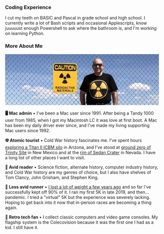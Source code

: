 ### Coding Experience ###

I cut my teeth on BASIC and Pascal in grade school and high school. I currently write a lot of Bash scripts and occasional Applescripts, know juuuuust enough Powershell to ask where the bathroom is, and I'm working on learning Python.

### More About Me ###

![PhillyMJS at Trinity Site Fence](trinityfence.jpg)

**🖥 Mac admin** • I've been a Mac user since 1991. After being a Tandy 1000 user from 1985, when I got my Macintosh LC it was love at first boot. A Mac has been my daily driver ever since, and I've made my living supporting Mac users since 1992.

**☢️ Atomic tourist** • Cold War history fascinates me. I've spent hours [exploring a Titan II ICBM silo](titan_ii_lcc_key.jpg) in Arizona, and I've stood at [ground zero of Trinity Site](trinity_obelisk.jpg) in New Mexico and at the [rim of Sedan Crater](sedan_crater_tour_group.jpg) in Nevada. I have a long list of other places I want to visit.

**📖 Avid reader** • Science fiction, alternate history, computer industry history, and Cold War history are my genres of choice, but I also have shelves of Tom Clancy, John Grisham, and Stephen King.

**🏃 Less avid runner** • [I lost a lot of weight a few years ago](https://phillymjs.com/weightloss) and so far I've successfully kept off 90% of it. I ran my first 5K in late 2019, and then... pandemic. I tried a "virtual" 5K but the experience was severely lacking. Hoping to get back into it now that in-person races are becoming a thing again.

**👾 Retro tech fan** • I collect classic computers and video game consoles. My flagship system is the Colecovision because it was the first one I had as a kid. I still have it.

<!--
**phillymjs/phillymjs** is a ✨ _special_ ✨ repository because its `README.md` (this file) appears on your GitHub profile.

Here are some ideas to get you started:

- 🔭 I’m currently working on ...
- 🌱 I’m currently learning ...
- 👯 I’m looking to collaborate on ...
- 🤔 I’m looking for help with ...
- 💬 Ask me about ...
- 📫 How to reach me: ...
- 😄 Pronouns: ...
- ⚡ Fun fact: ...
-->
